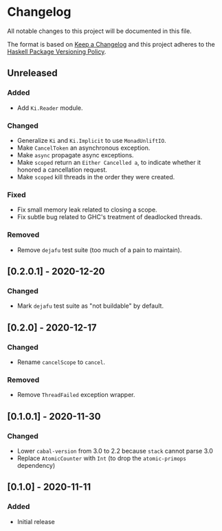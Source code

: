 # Changelog

All notable changes to this project will be documented in this file.

The format is based on [Keep a Changelog](http://keepachangelog.com/)
and this project adheres to the [Haskell Package Versioning Policy](https://pvp.haskell.org/).

## Unreleased

### Added
- Add `Ki.Reader` module.

### Changed
- Generalize `Ki` and `Ki.Implicit` to use `MonadUnliftIO`.
- Make `CancelToken` an asynchronous exception.
- Make `async` propagate async exceptions.
- Make `scoped` return an `Either Cancelled a`, to indicate whether it honored a cancellation request.
- Make `scoped` kill threads in the order they were created.

### Fixed
- Fix small memory leak related to closing a scope.
- Fix subtle bug related to GHC's treatment of deadlocked threads.

### Removed
- Remove `dejafu` test suite (too much of a pain to maintain).

## [0.2.0.1] - 2020-12-20

### Changed
- Mark `dejafu` test suite as "not buildable" by default.

## [0.2.0] - 2020-12-17

### Changed
- Rename `cancelScope` to `cancel`.

### Removed
- Remove `ThreadFailed` exception wrapper.

## [0.1.0.1] - 2020-11-30

### Changed
- Lower `cabal-version` from 3.0 to 2.2 because `stack` cannot parse 3.0
- Replace `AtomicCounter` with `Int` (to drop the `atomic-primops` dependency)

## [0.1.0] - 2020-11-11

### Added
- Initial release

